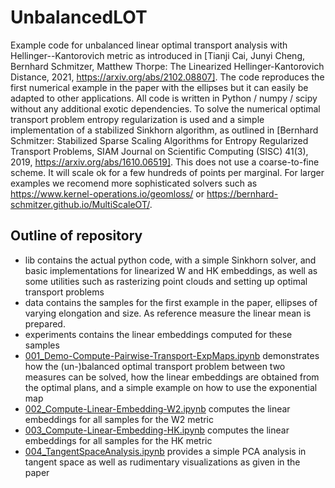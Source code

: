 # UnbalancedLOT
Example code for unbalanced linear optimal transport analysis with Hellinger--Kantorovich metric as introduced in [Tianji Cai, Junyi Cheng, Bernhard Schmitzer, Matthew Thorpe: The Linearized Hellinger-Kantorovich Distance, 2021, https://arxiv.org/abs/2102.08807]. The code reproduces the first numerical example in the paper with the ellipses but it can easily be adapted to other applications. All code is written in Python / numpy / scipy without any additional exotic dependencies. To solve the numerical optimal transport problem entropy regularization is used and a simple implementation of a stabilized Sinkhorn algorithm, as outlined in [Bernhard Schmitzer: Stabilized Sparse Scaling Algorithms for Entropy Regularized Transport Problems, SIAM Journal on Scientific Computing (SISC) 41(3), 2019, https://arxiv.org/abs/1610.06519]. This does not use a coarse-to-fine scheme. It will scale ok for a few hundreds of points per marginal. For larger examples we recomend more sophisticated solvers such as https://www.kernel-operations.io/geomloss/ or https://bernhard-schmitzer.github.io/MultiScaleOT/.

## Outline of repository
* lib contains the actual python code, with a simple Sinkhorn solver, and basic implementations for linearized W and HK embeddings, as well as some utilities such as rasterizing point clouds and setting up optimal transport problems
* data contains the samples for the first example in the paper, ellipses of varying elongation and size. As reference measure the linear mean is prepared.
* experiments contains the linear embeddings computed for these samples
* [001_Demo-Compute-Pairwise-Transport-ExpMaps.ipynb](./001_Demo-Compute-Pairwise-Transport-ExpMaps.ipynb) demonstrates how the (un-)balanced optimal transport problem between two measures can be solved, how the linear embeddings are obtained from the optimal plans, and a simple example on how to use the exponential map
* [002_Compute-Linear-Embedding-W2.ipynb](./002_Compute-Linear-Embedding-W2.ipynb) computes the linear embeddings for all samples for the W2 metric
* [003_Compute-Linear-Embedding-HK.ipynb](./003_Compute-Linear-Embedding-HK.ipynb) computes the linear embeddings for all samples for the HK metric
* [004_TangentSpaceAnalysis.ipynb](./004_TangentSpaceAnalysis.ipynb) provides a simple PCA analysis in tangent space as well as rudimentary visualizations as given in the paper

